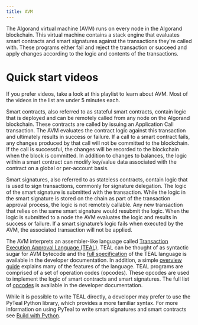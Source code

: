 ```yaml
---
title: AVM
---
```



The Algorand virtual machine (AVM) runs on every node in the Algorand blockchain. This virtual machine contains a stack engine that evaluates smart contracts and smart signatures against the transactions they're called with. These programs either fail and reject the transaction or succeed and apply changes according to the logic and contents of the transactions. 


# Quick start videos

If you prefer videos, take a look at this playlist to learn about AVM. Most of the videos in the list are under 5 minutes each.


Smart contracts, also referred to as stateful smart contracts, contain logic that is deployed and can be remotely called from any node on the Algorand blockchain. These contracts are called by issuing an Application Call transaction. The AVM evaluates the contract logic against this transaction and ultimately results in success or failure. If a call to a smart contract fails, any changes produced by that call will not be committed to the blockchain. If the call is successful, the changes will be recorded to the blockchain when the block is committed. In addition to changes to balances, the logic within a smart contract can modify key/value data associated with the contract on a global or per-account basis. 

Smart signatures, also referred to as stateless contracts, contain logic that is used to sign transactions, commonly for signature delegation. The logic of the smart signature is submitted with the transaction. While the logic in the smart signature is stored on the chain as part of the transaction approval process, the logic is not remotely callable. Any new transaction that relies on the same smart signature would resubmit the logic. When the logic is submitted to a node the AVM evaluates the logic and results in success or failure. If a smart signature’s logic fails when executed by the AVM, the associated transaction will not be applied.

The AVM interprets an assembler-like language called [Transaction Execution Approval Language (TEAL)](teal/index.md). TEAL can be thought of as syntactic sugar for AVM bytecode and the [full specification](teal/specification.md) of the TEAL language is available in the developer documentation. In addition, a simple [overview guide](teal/index.md) explains many of the features of the language. TEAL programs are comprised of a set of operation codes (opcodes). These opcodes are used to implement the logic of smart contracts and smart signatures. The full list of [opcodes](teal/opcodes) is available in the developer documentation.  

While it is possible to write TEAL directly, a developer may prefer to use the PyTeal Python library, which provides a more familiar syntax. For more information on using PyTeal to write smart signatures and smart contracts see [Build with Python](/docs/get-details/dapps/writing-contracts/pyteal). 
